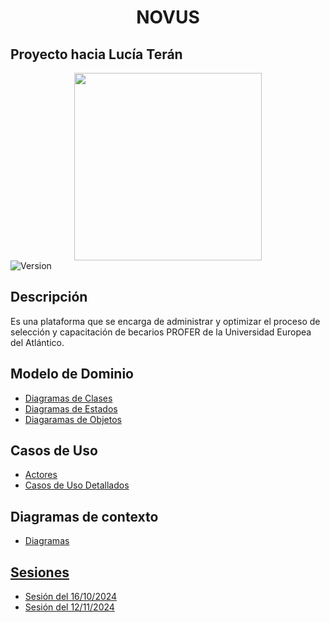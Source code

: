<div align="center">
<h1>NOVUS</h1>
</div>

## Proyecto hacia Lucía Terán

<div align="center">
  <image width="300" src="./documentos/imagenes/novusdef.jpg" ">
</div>


  <img alt="Version" src="https://img.shields.io/badge/version-1.0.0-blue.svg?cacheSeconds=2592000" />

## Descripción

Es una plataforma que se encarga de administrar y optimizar el proceso de selección y capacitación de becarios PROFER de la Universidad Europea del Atlántico.

## Modelo de Dominio

  - [Diagramas de Clases](modelo_del_dominio/diagramas_de_clases)
  - [Diagramas de Estados](modelo_del_dominio/diagramas_de_estados)
  - [Diagaramas de Objetos](modelo_del_dominio/diagramas_de_objetos)

## Casos de Uso

  - [Actores](/casos_de_uso/actores/)
   - [Casos de Uso Detallados](/casos_de_uso/casos_de_uso/)
 <!-- - [Diagrama Casos de Uso]()
  - [Diagrama de Contexto]()
  - [Prototipos]() -->

## Diagramas de contexto

  - [Diagramas](/casos_de_uso/diagramas_de_contexto/README.md)

## [Sesiones](documentos/actas/)

  - [Sesión del 16/10/2024](/documentos/actas/16-10-2024/README.md)
  - [Sesión del 12/11/2024](/documentos/actas/12-11-2024/README.md)
